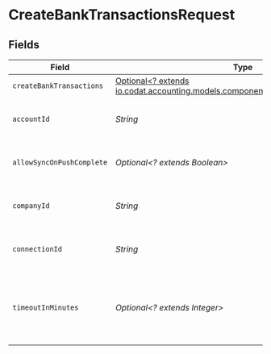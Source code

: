 # CreateBankTransactionsRequest


## Fields

| Field                                                                                                                                 | Type                                                                                                                                  | Required                                                                                                                              | Description                                                                                                                           | Example                                                                                                                               |
| ------------------------------------------------------------------------------------------------------------------------------------- | ------------------------------------------------------------------------------------------------------------------------------------- | ------------------------------------------------------------------------------------------------------------------------------------- | ------------------------------------------------------------------------------------------------------------------------------------- | ------------------------------------------------------------------------------------------------------------------------------------- |
| `createBankTransactions`                                                                                                              | [Optional<? extends io.codat.accounting.models.components.CreateBankTransactions>](../../models/components/CreateBankTransactions.md) | :heavy_minus_sign:                                                                                                                    | N/A                                                                                                                                   |                                                                                                                                       |
| `accountId`                                                                                                                           | *String*                                                                                                                              | :heavy_check_mark:                                                                                                                    | Unique identifier for an account.                                                                                                     |                                                                                                                                       |
| `allowSyncOnPushComplete`                                                                                                             | *Optional<? extends Boolean>*                                                                                                         | :heavy_minus_sign:                                                                                                                    | Allow a sync upon push completion.                                                                                                    |                                                                                                                                       |
| `companyId`                                                                                                                           | *String*                                                                                                                              | :heavy_check_mark:                                                                                                                    | Unique identifier for a company.                                                                                                      | 8a210b68-6988-11ed-a1eb-0242ac120002                                                                                                  |
| `connectionId`                                                                                                                        | *String*                                                                                                                              | :heavy_check_mark:                                                                                                                    | Unique identifier for a connection.                                                                                                   | 2e9d2c44-f675-40ba-8049-353bfcb5e171                                                                                                  |
| `timeoutInMinutes`                                                                                                                    | *Optional<? extends Integer>*                                                                                                         | :heavy_minus_sign:                                                                                                                    | Time limit for the push operation to complete before it is timed out.                                                                 |                                                                                                                                       |